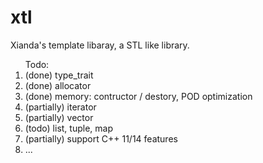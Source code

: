 xtl
===
Xianda's template libaray, a STL like library.

<ol>Todo:
<li>(done) type_trait</li>
<li>(done) allocator</li>
<li>(done) memory: contructor / destory, POD optimization</li>
<li>(partially) iterator</li>
<li>(partially) vector</li>
<li>(todo) list, tuple, map</li>
<li>(partially) support C++ 11/14 features</li>
<li>...</li>
</ol>

